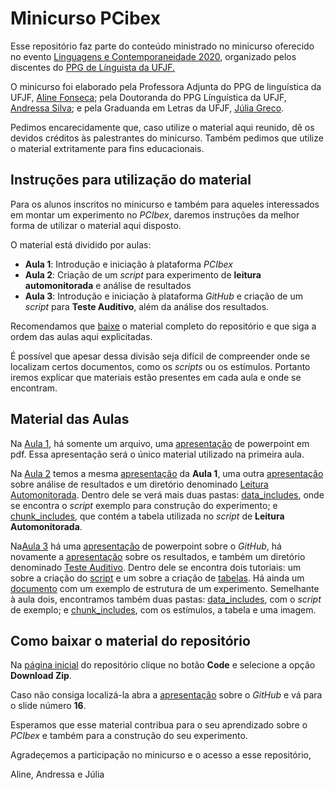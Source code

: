 # Minicurso PCibex

Esse repositório faz parte do conteúdo ministrado no minicurso oferecido no evento [Linguagens e Contemporaneidade 2020](https://www.even3.com.br/lec/), organizado pelos discentes do [PPG de Línguista da UFJF.](https://www2.ufjf.br/ppglinguistica/)

O minicurso foi elaborado pela Professora Adjunta do PPG de linguística da UFJF, [Aline Fonseca](@Alineafon); pela Doutoranda do PPG Línguística da UFJF, [Andressa Silva](@asilva91); e pela Graduanda em Letras da UFJF, [Júlia Greco](@julia-greco).

Pedimos encarecidamente que, caso utilize o material aqui reunido, dê os devidos créditos às palestrantes do minicurso. Também pedimos que utilize o material extritamente para fins educacionais.

## Instruções para utilização do material

Para os alunos inscritos no minicurso e também para aqueles interessados em montar um experimento no *PCIbex*, daremos instruções da melhor forma de utilizar o material aqui disposto.

O material está dividido por aulas:

- **Aula 1**: Introdução e iniciação à plataforma *PCIbex*
- **Aula 2**: Criação de um *script* para experimento de **leitura automonitorada** e análise de resultados
- **Aula 3**: Introdução e iniciação à plataforma *GitHub* e criação de um *script* para **Teste Auditivo**, além da análise dos resultados.

Recomendamos que [baixe]() o material completo do repositório e que siga a ordem das aulas aqui explicitadas. 

É possível que apesar dessa divisão seja difícil de compreender onde se localizam certos documentos, como os *scripts* ou os estímulos. Portanto iremos explicar que materiais estão presentes em cada aula e onde se encontram. 

## Material das Aulas

Na [Aula 1](https://github.com/julia-greco/Minicurso_PCIbex/tree/master/Aula%201), há somente um arquivo, uma [apresentação]() de powerpoint em pdf. Essa apresentação será o único material utilizado na primeira aula.

Na [Aula 2](https://github.com/julia-greco/Minicurso_PCIbex/tree/master/Aula%202) temos a mesma [apresentação](https://github.com/julia-greco/Minicurso_PCIbex/blob/master/Aula%202/Minicurso%20-%20Experimentos%20em%20Psicolingu%C3%ADstica%20com%20a%20plataforma%20PCIbex.pdf) da **Aula 1**, uma outra [apresentação](https://github.com/julia-greco/Minicurso_PCIbex/blob/master/Aula%202/Tela%20Resultados%20curso%20PCIbex.pdf) sobre análise de resultados e um diretório denominado [Leitura Automonitorada](https://github.com/julia-greco/Minicurso_PCIbex/tree/master/Aula%202/Leitura%20Automonitorada). Dentro dele se verá mais duas pastas: [data_includes](https://github.com/julia-greco/Minicurso_PCIbex/tree/master/Aula%202/Leitura%20Automonitorada/data_includes), onde se encontra o *script* exemplo para construção do experimento; e [chunk_includes](https://github.com/julia-greco/Minicurso_PCIbex/tree/master/Aula%202/Leitura%20Automonitorada/chunk_includes), que contém a tabela utilizada no *script* de **Leitura Automonitorada**.

Na[Aula 3](https://github.com/julia-greco/Minicurso_PCIbex/tree/master/Aula%203) há uma [apresentação](https://github.com/julia-greco/Minicurso_PCIbex/blob/master/Aula%203/Apresenta%C3%A7%C3%A3o%20GitHub.pdf) de powerpoint sobre o *GitHub*, há novamente a [apresentação](https://github.com/julia-greco/Minicurso_PCIbex/blob/master/Aula%203/Tela%20Resultados%20curso%20PCIbex.pdf) sobre os resultados, e também um diretório denominado [Teste Auditivo](https://github.com/julia-greco/Minicurso_PCIbex/tree/master/Aula%203/Teste%20Auditivo). Dentro dele se encontra dois tutoriais: um sobre a criação do [script](https://github.com/julia-greco/Minicurso_PCIbex/blob/master/Aula%203/Teste%20Auditivo/Tutorial%20Script.md) e um sobre a criação de [tabelas](https://github.com/julia-greco/Minicurso_PCIbex/blob/master/Aula%203/Teste%20Auditivo/Tutorial%20Tabela.md). Há ainda um [documento](https://github.com/julia-greco/Minicurso_PCIbex/blob/master/Aula%203/Teste%20Auditivo/Estrutura%20%20do%20Experimento.md) com um exemplo de estrutura de um experimento. Semelhante à aula dois, encontramos também duas pastas: [data_includes](https://github.com/julia-greco/Minicurso_PCIbex/tree/master/Aula%203/Teste%20Auditivo/data_includes), com o *script* de exemplo; e [chunk_includes](https://github.com/julia-greco/Minicurso_PCIbex/tree/master/Aula%203), com os estímulos, a tabela e uma imagem. 


## Como baixar o material do repositório

Na [página inicial](https://github.com/julia-greco/Minicurso_PCIbex) do repositório clique no botão **Code** e selecione a opção **Download Zip**.

Caso não consiga localizá-la abra a [apresentação](https://github.com/julia-greco/Minicurso_PCIbex/blob/master/Aula%203/Apresenta%C3%A7%C3%A3o%20GitHub.pdf) sobre o *GitHub* e vá para o slide número **16**.

Esperamos que esse material contribua para o seu aprendizado sobre o *PCIbex* e também para a construção do seu experimento.

Agradeçemos a participação no minicurso e o acesso a esse repositório,

Aline, Andressa e Júlia
